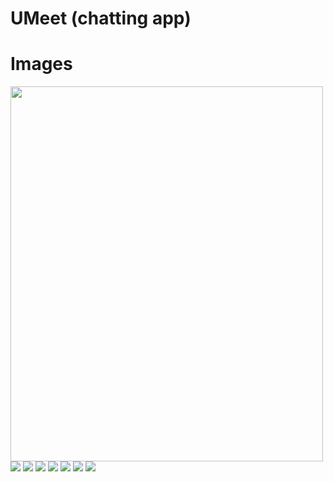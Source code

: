# UMeet (chatting app)

# Images

<img src="https://github.com/Suvendu-SM/UMeet/blob/main/Images/IMG-20210410-WA0000.jpg" width="500" height="600" >
<img src="https://github.com/Suvendu-SM/UMeet/blob/main/Images/Screenshot_20210409_210554_com.example.twity.jpg">
<img src="https://github.com/Suvendu-SM/UMeet/blob/main/Images/Screenshot_20210409_220107_com.example.twity.jpg">
<img src="https://github.com/Suvendu-SM/UMeet/blob/main/Images/Screenshot_20210410_011308_com.example.twity.jpg">
<img src="https://github.com/Suvendu-SM/UMeet/blob/main/Images/Screenshot_20210410_011315_com.example.twity.jpg">
<img src="https://github.com/Suvendu-SM/UMeet/blob/main/Images/Screenshot_20210410_011321_com.example.twity.jpg">
<img src="https://github.com/Suvendu-SM/UMeet/blob/main/Images/Screenshot_20210410_011329_com.example.twity.jpg">
<img src="https://github.com/Suvendu-SM/UMeet/blob/main/Images/Screenshot_20210410_012312_com.example.twity.jpg">

